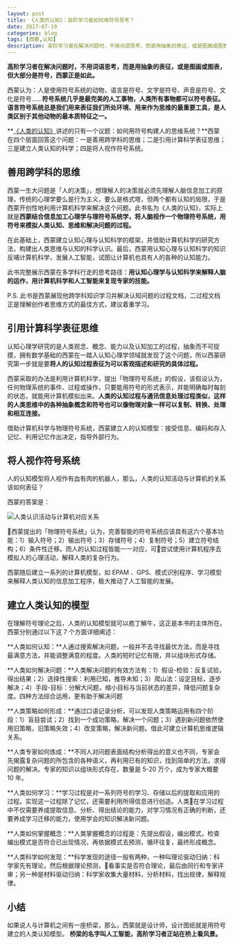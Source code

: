 ```yaml
---
layout: post
title: 《人类的认知》：高阶学习者如何用符号思考？
date: 2017-07-19
categories: blog
tags: [西蒙,认知]
description: 高阶学习者在解决问题时，不用词语思考，而是用抽象的表征，或是图画或图表，但大部分是符号，西蒙正是如此。
---
```


**高阶学习者在解决问题时，不用词语思考，而是用抽象的表征，或是图画或图表，但大部分是符号，西蒙正是如此。**

西蒙认为：人是使用符号系统的动物，语言是符号、文字是符号、声音是符号、文化是符号……**符号系统几乎是最完美的人工事物，人类所有事物都可以符号表征。语言符号系统总是我们用来表征我们所处环境、用来作为思维的最重要工具，是人类区别于其他动物的最本质特征之一。**

**[《人类的认知》](https://book.douban.com/review/8679489/)讲述的只有一个议题：如何用符号构建人的思维系统？**西蒙在四个层面回答这个问题：一是善用跨学科的思维；二是引用计算科学表征思维；三是建立人类认知的科学；四是将人视作符号系统。

## 善用跨学科的思维

西蒙一生大问题是「人的决策」，想理解人的决策就必须先理解人脑信息加工的原理，传统的心理学要么是行为主义，要么是格式塔，但两个都有认知的局限，于是西蒙开创性地利用计算机科学来解决这个问题。此书名为《人类的认知》，实际上就是**西蒙结合信息加工心理学与理符号系统学，将人脑视作一个物理符号系统，用符号来模拟人类认知、思维和解决问题的过程。**

在此基础上，西蒙建立认知心理与认知科学的框架，并借助计算机科学的研究方法，构建出人类思维与认知的科学认识。最后，西蒙用认知心理与认知科学的知识反哺计算机科学，发展人工智能，试图让计算机也具有人的各种的认知能力。

此书完整展示西蒙在多学科行走的思考路径：**用认知心理学与认知科学来解释人脑的运作，用计算机科学和人工智能来复现专家的技能。**

P.S. 此书是西蒙展现他跨学科知识学习并解决认知问题的过程文档，二过程文档正是理解创作者思维方式的最佳方式，建议着重学习。

## 引用计算科学表征思维

认知心理学研究的是人类观念、概念、能力以及认知加工的过程，抽象而不可捉摸，拥有数学基础的西蒙在一踏入认知心理学领域就发现了这个问题，所以西蒙研究第一步就是要**将人的认知过程表征为可以客观描述和研究的具体过程。**

西蒙采取的办法是利用计算机科学，提出「物理符号系统」的假设，该假设认为，任何物理系统的事件、过程或操作，只要能用符号的形式表示，并能明确每时每刻的状态，就能用计算机模拟出来。**人类的认知过程与通讯信息处理过程类似，这样的人类思维中的各种抽象概念和符号也可以像物理对象一样可以复制、转换、处理和相互连接。**

借助计算机科学与物理符号系统，西蒙建立人的认知模型：接受信息、编码和存入记忆、利用记忆作出决定，指导外部行为。

## 将人视作符号系统

人的认知模型将人视作有血有肉的机器人，那么，人类的认知活动与计算机的关系该如何表征？

西蒙的答案是：

![人类认识活动与计算机对应关系](http://openmindclub.qiniudn.com/omt/HumanCognition.jpg)

西蒙提出的「物理符号系统」认为，完善智能的符号系统应该具有这六个基本功能：1）输入符号；2）输出符号；3）存储符号；4）复制符号；5）建立符号结构；6）条件性迁移。而人的认知过程皆能一一对应，可尝试使用计算机程序去模拟人的心理活动，解释人类的复杂行为。

西蒙随后建立一系列的计算机模型，如 EPAM 、GPS、模式识别程序、学习模型来解释人类认知的信息加工程序，极大推动了人工智能的发展。

## 建立人类认知的模型

在理解符号理论之后，人类的认知模型就可以庖丁解牛，这正是本书的主体所在。西蒙分别通过以下这 7 个方面详细阐述：

**人类如何认知：**人通过搜索解决问题，一般并不去寻找最优方法，而是寻找最满意方法，并能调整满意的程度。人类的短时记忆有限，并以组块形式存储。

**人类如何解决问题：**人类解决问题的有效方法有：1）假设-检验：反复试验，得出结果；2）选择性搜索：利用已知，推导未知；3）爬山法：设定目标，逐步解决；4）手段-目标：分解大问题，缩小目标与当前状态的差异，降低问题复杂度。四种方法综合运用，更有助于解决问题

**人类策略如何形成：**通过口语记录分析，可以发现人类策略运用有四个阶段：1）盲目尝试；2）找到一个成功策略，解决一个问题；3）遇到新问题依然使用旧策略，旧策略失效；4）改变策略，解决新问题。借此可建立计算机思维逻辑关系。

**人类专家如何炼成：**不同人对问题表面结构分析得出的意义也不同，专家会先揭露复杂问题的所包含的各种语义，再利用已有的知识，找到简单的方法，求得问题的解决。专家的知识以组块形式存在，数量是 5-20 万个，成为专家大概要 10 年。

**人类如何学习：**学习过程是对一系列符号的学习、存储以后的提取和应用的过程。实现这一过程除了记忆，还需要利用所得信息进行创造。人类在学习过程中不仅需要养成提取信息、分析、得出结论的能力，对学习情况有正确的判断，还要养成学习迁移的能力，使用学会的知识解决新问题。

**人类如何掌握概念：**人类掌握概念的过程是：先提出假设，编出模式，检查编出模式是否符合已出现情况，再依据模式去预测，循环往复，最终形成概念。

**人类科学如何发现：**科学发现的途径一般有两种，一种叫理论驱动归纳：科学家先有理论，然后根据理论预测，看事实是否符合理论，最后由同行和专家评审；另一种是材料驱动归纳：科学家收集大量材料，分析材料，找出规律，解释规律。

## 小结

如果说人与计算机之间有一座桥梁，那么，西蒙就是设计师，设计图纸就是用符号建立的人类认知模型。
**桥梁的名字叫人工智能，高阶学习者正站在桥上看风景。**

